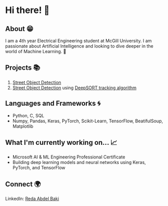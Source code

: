 # Hi there! 👋

## About 😁
I am a 4th year Electrical Engineering student at McGill University. I am passionate about Artificial Intelligence and looking to dive deeper in the world of Machine Learning. 🚀

## Projects 📚
1. [Street Object Detection](https://github.com/redabaki/Object-Detection)
2. [Street Object Detection](https://github.com/redabaki/Object-Detection) using [DeepSORT tracking algorithm](https://www.kaggle.com/code/nityampareek/using-deepsort-object-tracker-with-yolov5)

## Languages and Frameworks 🌀
- Python, C, SQL
- Numpy, Pandas, Keras, PyTorch, Scikit-Learn, TensorFlow, BeatifulSoup, Matplotlib

## What I'm currently working on... 📈
- Microsoft AI & ML Engineering Professional Certificate
- Building deep learning models and neural networks using Keras, PyTorch, and TensorFlow

## Connect 🌍
LinkedIn: [Reda Abdel Baki](https://www.linkedin.com/in/reda-abdel-baki-a450ab218/)

<!--
**redabaki/redabaki** is a ✨ _special_ ✨ repository because its `README.md` (this file) appears on your GitHub profile.

Here are some ideas to get you started:

- 🔭 I’m currently working on ...
- 🌱 I’m currently learning ...
- 👯 I’m looking to collaborate on ...
- 🤔 I’m looking for help with ...
- 💬 Ask me about ...
- 📫 How to reach me: ...
- 😄 Pronouns: ...
- ⚡ Fun fact: ...
-->
